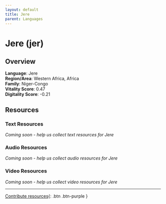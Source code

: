 ```yaml
---
layout: default
title: Jere
parent: Languages
---
```


# Jere (jer)

## Overview

**Language**: Jere  
**Region/Area**: Western Africa, Africa  
**Family**: Niger-Congo  
**Vitality Score**: 0.47  
**Digitality Score**: -0.21  

## Resources

### Text Resources
*Coming soon - help us collect text resources for Jere*

### Audio Resources
*Coming soon - help us collect audio resources for Jere*

### Video Resources
*Coming soon - help us collect video resources for Jere*

---

[Contribute resources](https://fairtrain.github.io/){: .btn .btn-purple }
